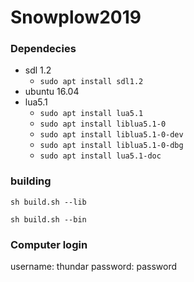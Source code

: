 # Snowplow2019

### Dependecies

- sdl 1.2 
  - `sudo apt install sdl1.2`
- ubuntu 16.04
- lua5.1
  - `sudo apt install lua5.1`
  - `sudo apt install liblua5.1-0`
  - `sudo apt install liblua5.1-0-dev`
  - `sudo apt install liblua5.1-0-dbg`
  - `sudo apt install lua5.1-doc`

### building 

`sh build.sh --lib`

`sh build.sh --bin`


### Computer login 

username: thundar 
password: password
